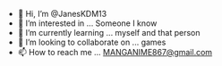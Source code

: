 - 👋 Hi, I’m @JanesKDM13
- 👀 I’m interested in ... Someone I know 
- 🌱 I’m currently learning ... myself and that person
- 💞️ I’m looking to collaborate on ... games
- 📫 How to reach me ... MANGANIME867@gmail.com 

<!---
JanesKDM13/JanesKDM13 is a ✨ special ✨ repository because its `README.md` (this file) appears on your GitHub profile.
You can click the Preview link to take a look at your changes.
--->
